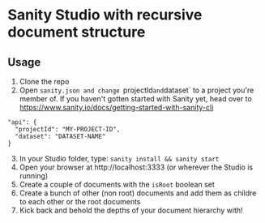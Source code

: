 # Sanity Studio with recursive document structure

## Usage

1. Clone the repo
2. Open `sanity.json and change `projectId` and `dataset` to a project you're member of. If you haven't gotten started with Sanity yet, head over to https://www.sanity.io/docs/getting-started-with-sanity-cli

```
"api": {
  "projectId": "MY-PROJECT-ID",
  "dataset": "DATASET-NAME"
}
```

3. In your Studio folder, type: `sanity install && sanity start`
4. Open your browser at http://localhost:3333 (or wherever the Studio is running)
5. Create a couple of documents with the `isRoot` boolean set
6. Create a bunch of other (non root) documents and add them as childre to each other or the root documents
7. Kick back and behold the depths of your document hierarchy with!
